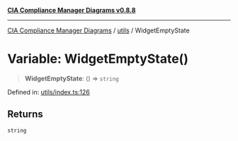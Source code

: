 [**CIA Compliance Manager Diagrams v0.8.8**](../../README.md)

***

[CIA Compliance Manager Diagrams](../../modules.md) / [utils](../README.md) / WidgetEmptyState

# Variable: WidgetEmptyState()

> **WidgetEmptyState**: () => `string`

Defined in: [utils/index.ts:126](https://github.com/Hack23/cia-compliance-manager/blob/88094f2c4c350fd10a1e440c3eab70aedd819944/src/utils/index.ts#L126)

## Returns

`string`
